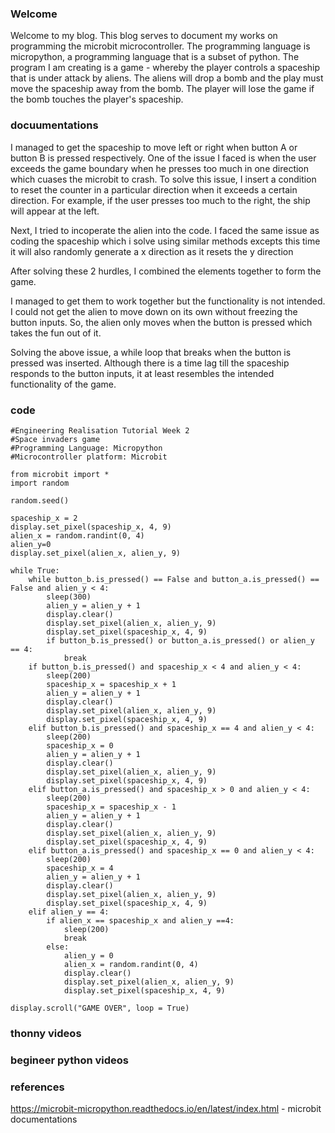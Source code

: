 ### Welcome

Welcome to my blog. This blog serves to document my works on programming the microbit microcontroller. The programming language is micropython, a programming language that is a subset of python. The program I am creating is a game - whereby the player controls a spaceship that is under attack by aliens. The aliens will drop a bomb and the play must move the spaceship away from the bomb. The player will lose the game if the bomb touches the player's spaceship.

### docuumentations

I managed to get the spaceship to move left or right when button A or button B is pressed respectively. One of the issue I faced is when the user exceeds the game boundary when he presses too much in one direction which cuases the microbit to crash. To solve this issue, I insert a condition to reset the counter in a particular direction when it exceeds a certain direction. For example, if the user presses too much to the right, the ship will appear at the left.

Next, I tried to incoperate the alien into the code. I faced the same issue as coding the spaceship which i solve using similar methods excepts this time it will also randomly generate a x direction as it resets the y direction

After solving these 2 hurdles, I combined the elements together to form the game.

I managed to get them to work together but the functionality is not intended. I could not get the alien to move down on its own without freezing the button inputs. So, the alien only moves when the button is pressed which takes the fun out of it.

Solving the above issue, a while loop that breaks when the button is pressed was inserted. Although there is a time lag till the spaceship responds to the button inputs, it at least resembles the intended functionality of the game.

### code

    #Engineering Realisation Tutorial Week 2
    #Space invaders game
    #Programming Language: Micropython
    #Microcontroller platform: Microbit

    from microbit import *
    import random

    random.seed()

    spaceship_x = 2
    display.set_pixel(spaceship_x, 4, 9)
    alien_x = random.randint(0, 4)
    alien_y=0
    display.set_pixel(alien_x, alien_y, 9)

    while True:
        while button_b.is_pressed() == False and button_a.is_pressed() == False and alien_y < 4:
            sleep(300)
            alien_y = alien_y + 1
            display.clear()
            display.set_pixel(alien_x, alien_y, 9)
            display.set_pixel(spaceship_x, 4, 9)
            if button_b.is_pressed() or button_a.is_pressed() or alien_y == 4:
                break
        if button_b.is_pressed() and spaceship_x < 4 and alien_y < 4:
            sleep(200)
            spaceship_x = spaceship_x + 1
            alien_y = alien_y + 1
            display.clear()
            display.set_pixel(alien_x, alien_y, 9)
            display.set_pixel(spaceship_x, 4, 9)
        elif button_b.is_pressed() and spaceship_x == 4 and alien_y < 4:
            sleep(200)
            spaceship_x = 0
            alien_y = alien_y + 1
            display.clear()
            display.set_pixel(alien_x, alien_y, 9)
            display.set_pixel(spaceship_x, 4, 9)
        elif button_a.is_pressed() and spaceship_x > 0 and alien_y < 4:
            sleep(200)
            spaceship_x = spaceship_x - 1
            alien_y = alien_y + 1
            display.clear()
            display.set_pixel(alien_x, alien_y, 9)
            display.set_pixel(spaceship_x, 4, 9)
        elif button_a.is_pressed() and spaceship_x == 0 and alien_y < 4:
            sleep(200)
            spaceship_x = 4
            alien_y = alien_y + 1
            display.clear()
            display.set_pixel(alien_x, alien_y, 9)
            display.set_pixel(spaceship_x, 4, 9)
        elif alien_y == 4:
            if alien_x == spaceship_x and alien_y ==4:
                sleep(200)
                break
            else:
                alien_y = 0
                alien_x = random.randint(0, 4)
                display.clear()
                display.set_pixel(alien_x, alien_y, 9)
                display.set_pixel(spaceship_x, 4, 9)

    display.scroll("GAME OVER", loop = True)

### thonny videos



### begineer python videos



### references

https://microbit-micropython.readthedocs.io/en/latest/index.html - microbit documentations